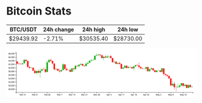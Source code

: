 # Bitcoin Stats

BTC/USDT|24h change|24h high|24h low|
|---|---|---|---|
|$29439.92|-2.71%|$30535.40|$28730.00|

<img src="./chart.svg">
